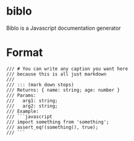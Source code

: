 # biblo

Biblo is a Javascript documentation generator

# Format

```
/// # You can write any caption you want here
/// because this is all just markdown
///
/// ::: (mark down stops)
/// Returns: { name: string; age: number }
/// Params:
///   arg1: string;
///   arg2: string;
/// Example:
/// ```javascript
/// import something from 'something';
/// assert_eq!(something(), true);
/// ```
```